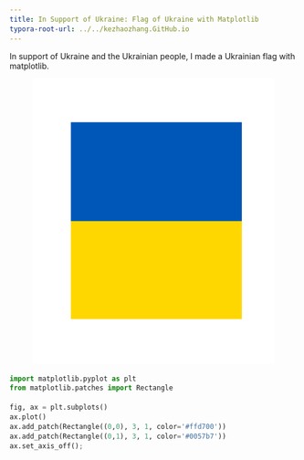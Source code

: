 ```yaml
---
title: In Support of Ukraine: Flag of Ukraine with Matplotlib
typora-root-url: ../../kezhaozhang.GitHub.io
---
```


In support of Ukraine and the Ukrainian people, I made a Ukrainian flag with matplotlib.

<figure class="image">
  <center>
    <img src='/assets/images/ua.svg' height="500">
  </center>
</figure>

```python
import matplotlib.pyplot as plt
from matplotlib.patches import Rectangle

fig, ax = plt.subplots()
ax.plot()
ax.add_patch(Rectangle((0,0), 3, 1, color='#ffd700'))
ax.add_patch(Rectangle((0,1), 3, 1, color='#0057b7'))
ax.set_axis_off();
```



